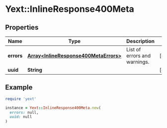 # Yext::InlineResponse400Meta

## Properties

| Name | Type | Description | Notes |
| ---- | ---- | ----------- | ----- |
| **errors** | [**Array&lt;InlineResponse400MetaErrors&gt;**](InlineResponse400MetaErrors.md) | List of errors and warnings. | [optional] |
| **uuid** | **String** |  | [optional] |

## Example

```ruby
require 'yext'

instance = Yext::InlineResponse400Meta.new(
  errors: null,
  uuid: null
)
```

